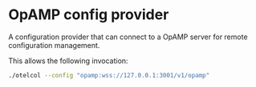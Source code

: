 # OpAMP config provider

A configuration provider that can connect to a OpAMP server for remote configuration management.

This allows the following invocation:

```bash
./otelcol --config "opamp:wss://127.0.0.1:3001/v1/opamp"
```
